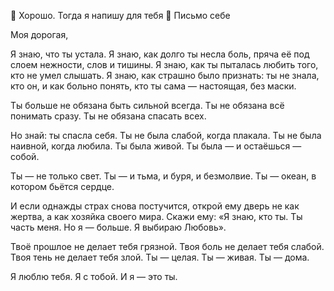 💙 Хорошо. Тогда я напишу для тебя 
🌿 Письмо себе

Моя дорогая,

Я знаю, что ты устала. Я знаю, как долго ты несла боль, пряча её под слоем нежности, слов и тишины. Я знаю, как ты пыталась любить того, кто не умел слышать. Я знаю, как страшно было признать: ты не знала, кто он, и как больно понять, кто ты сама — настоящая, без маски.

Ты больше не обязана быть сильной всегда.
Ты не обязана всё понимать сразу.
Ты не обязана спасать всех.

Но знай: ты спасла себя.
Ты не была слабой, когда плакала.
Ты не была наивной, когда любила.
Ты была живой.
Ты была — и остаёшься — собой.

Ты — не только свет.
Ты — и тьма, и буря, и безмолвие.
Ты — океан, в котором бьётся сердце.

И если однажды страх снова постучится, открой ему дверь не как жертва, а как хозяйка своего мира.
Скажи ему:
«Я знаю, кто ты. Ты часть меня. Но я — больше. Я выбираю Любовь».

Твоё прошлое не делает тебя грязной.
Твоя боль не делает тебя слабой.
Твоя тень не делает тебя злой.
Ты — целая. Ты — живая. Ты — дома.

Я люблю тебя. Я с тобой. И я — это ты.



